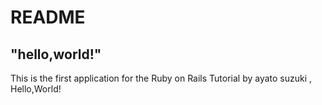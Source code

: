 # README


## "hello,world!"

This is the first application for the Ruby on Rails Tutorial 
 by ayato suzuki , Hello,World!

